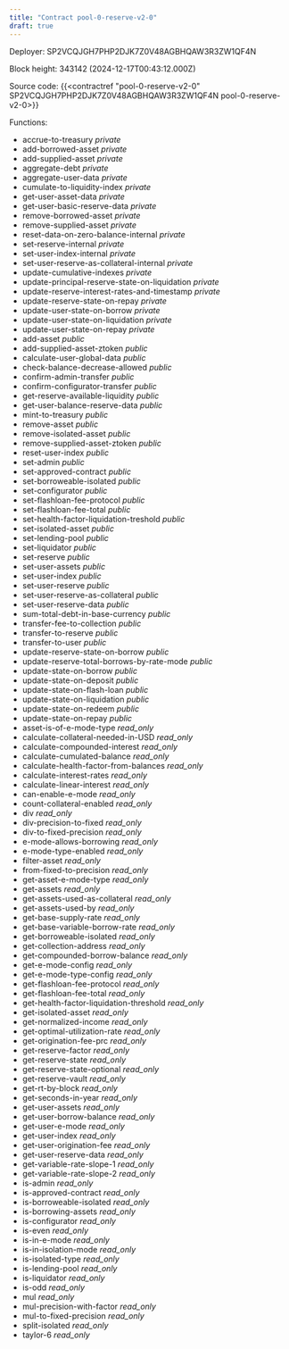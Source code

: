 ```yaml
---
title: "Contract pool-0-reserve-v2-0"
draft: true
---
```

Deployer: SP2VCQJGH7PHP2DJK7Z0V48AGBHQAW3R3ZW1QF4N


 



Block height: 343142 (2024-12-17T00:43:12.000Z)

Source code: {{<contractref "pool-0-reserve-v2-0" SP2VCQJGH7PHP2DJK7Z0V48AGBHQAW3R3ZW1QF4N pool-0-reserve-v2-0>}}

Functions:

* accrue-to-treasury _private_
* add-borrowed-asset _private_
* add-supplied-asset _private_
* aggregate-debt _private_
* aggregate-user-data _private_
* cumulate-to-liquidity-index _private_
* get-user-asset-data _private_
* get-user-basic-reserve-data _private_
* remove-borrowed-asset _private_
* remove-supplied-asset _private_
* reset-data-on-zero-balance-internal _private_
* set-reserve-internal _private_
* set-user-index-internal _private_
* set-user-reserve-as-collateral-internal _private_
* update-cumulative-indexes _private_
* update-principal-reserve-state-on-liquidation _private_
* update-reserve-interest-rates-and-timestamp _private_
* update-reserve-state-on-repay _private_
* update-user-state-on-borrow _private_
* update-user-state-on-liquidation _private_
* update-user-state-on-repay _private_
* add-asset _public_
* add-supplied-asset-ztoken _public_
* calculate-user-global-data _public_
* check-balance-decrease-allowed _public_
* confirm-admin-transfer _public_
* confirm-configurator-transfer _public_
* get-reserve-available-liquidity _public_
* get-user-balance-reserve-data _public_
* mint-to-treasury _public_
* remove-asset _public_
* remove-isolated-asset _public_
* remove-supplied-asset-ztoken _public_
* reset-user-index _public_
* set-admin _public_
* set-approved-contract _public_
* set-borroweable-isolated _public_
* set-configurator _public_
* set-flashloan-fee-protocol _public_
* set-flashloan-fee-total _public_
* set-health-factor-liquidation-treshold _public_
* set-isolated-asset _public_
* set-lending-pool _public_
* set-liquidator _public_
* set-reserve _public_
* set-user-assets _public_
* set-user-index _public_
* set-user-reserve _public_
* set-user-reserve-as-collateral _public_
* set-user-reserve-data _public_
* sum-total-debt-in-base-currency _public_
* transfer-fee-to-collection _public_
* transfer-to-reserve _public_
* transfer-to-user _public_
* update-reserve-state-on-borrow _public_
* update-reserve-total-borrows-by-rate-mode _public_
* update-state-on-borrow _public_
* update-state-on-deposit _public_
* update-state-on-flash-loan _public_
* update-state-on-liquidation _public_
* update-state-on-redeem _public_
* update-state-on-repay _public_
* asset-is-of-e-mode-type _read_only_
* calculate-collateral-needed-in-USD _read_only_
* calculate-compounded-interest _read_only_
* calculate-cumulated-balance _read_only_
* calculate-health-factor-from-balances _read_only_
* calculate-interest-rates _read_only_
* calculate-linear-interest _read_only_
* can-enable-e-mode _read_only_
* count-collateral-enabled _read_only_
* div _read_only_
* div-precision-to-fixed _read_only_
* div-to-fixed-precision _read_only_
* e-mode-allows-borrowing _read_only_
* e-mode-type-enabled _read_only_
* filter-asset _read_only_
* from-fixed-to-precision _read_only_
* get-asset-e-mode-type _read_only_
* get-assets _read_only_
* get-assets-used-as-collateral _read_only_
* get-assets-used-by _read_only_
* get-base-supply-rate _read_only_
* get-base-variable-borrow-rate _read_only_
* get-borroweable-isolated _read_only_
* get-collection-address _read_only_
* get-compounded-borrow-balance _read_only_
* get-e-mode-config _read_only_
* get-e-mode-type-config _read_only_
* get-flashloan-fee-protocol _read_only_
* get-flashloan-fee-total _read_only_
* get-health-factor-liquidation-threshold _read_only_
* get-isolated-asset _read_only_
* get-normalized-income _read_only_
* get-optimal-utilization-rate _read_only_
* get-origination-fee-prc _read_only_
* get-reserve-factor _read_only_
* get-reserve-state _read_only_
* get-reserve-state-optional _read_only_
* get-reserve-vault _read_only_
* get-rt-by-block _read_only_
* get-seconds-in-year _read_only_
* get-user-assets _read_only_
* get-user-borrow-balance _read_only_
* get-user-e-mode _read_only_
* get-user-index _read_only_
* get-user-origination-fee _read_only_
* get-user-reserve-data _read_only_
* get-variable-rate-slope-1 _read_only_
* get-variable-rate-slope-2 _read_only_
* is-admin _read_only_
* is-approved-contract _read_only_
* is-borroweable-isolated _read_only_
* is-borrowing-assets _read_only_
* is-configurator _read_only_
* is-even _read_only_
* is-in-e-mode _read_only_
* is-in-isolation-mode _read_only_
* is-isolated-type _read_only_
* is-lending-pool _read_only_
* is-liquidator _read_only_
* is-odd _read_only_
* mul _read_only_
* mul-precision-with-factor _read_only_
* mul-to-fixed-precision _read_only_
* split-isolated _read_only_
* taylor-6 _read_only_
